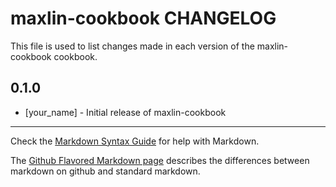 # maxlin-cookbook CHANGELOG

This file is used to list changes made in each version of the maxlin-cookbook cookbook.

## 0.1.0
- [your_name] - Initial release of maxlin-cookbook

- - -
Check the [Markdown Syntax Guide](http://daringfireball.net/projects/markdown/syntax) for help with Markdown.

The [Github Flavored Markdown page](http://github.github.com/github-flavored-markdown/) describes the differences between markdown on github and standard markdown.
